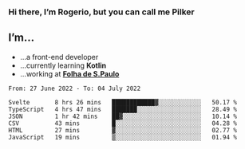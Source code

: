 ### Hi there, I’m Rogerio, but you can call me Pilker

## I’m…
- …a front-end developer
- …currently learning **Kotlin**
- …working at [**Folha de S.Paulo**](https://www.folha.com.br/)

<!--START_SECTION:waka-->

```text
From: 27 June 2022 - To: 04 July 2022

Svelte       8 hrs 26 mins   ████████████▓░░░░░░░░░░░░   50.17 %
TypeScript   4 hrs 47 mins   ███████░░░░░░░░░░░░░░░░░░   28.49 %
JSON         1 hr 42 mins    ██▓░░░░░░░░░░░░░░░░░░░░░░   10.14 %
CSV          43 mins         █░░░░░░░░░░░░░░░░░░░░░░░░   04.28 %
HTML         27 mins         ▓░░░░░░░░░░░░░░░░░░░░░░░░   02.77 %
JavaScript   19 mins         ▒░░░░░░░░░░░░░░░░░░░░░░░░   01.94 %
```

<!--END_SECTION:waka-->
